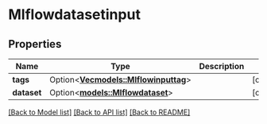 # Mlflowdatasetinput

## Properties

Name | Type | Description | Notes
------------ | ------------- | ------------- | -------------
**tags** | Option<[**Vec<models::Mlflowinputtag>**](Mlflowinputtag.md)> |  | [optional]
**dataset** | Option<[**models::Mlflowdataset**](Mlflowdataset.md)> |  | [optional]

[[Back to Model list]](../README.md#documentation-for-models) [[Back to API list]](../README.md#documentation-for-api-endpoints) [[Back to README]](../README.md)



